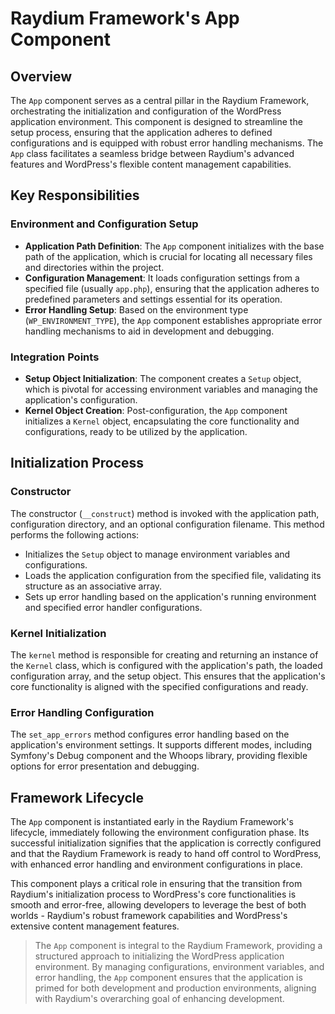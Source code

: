 # Raydium Framework's App Component

## Overview

The `App` component serves as a central pillar in the Raydium Framework, orchestrating the initialization and configuration of the WordPress application environment. This component is designed to streamline the setup process, ensuring that the application adheres to defined configurations and is equipped with robust error handling mechanisms. The `App` class facilitates a seamless bridge between Raydium's advanced features and WordPress's flexible content management capabilities.

## Key Responsibilities

### Environment and Configuration Setup
- **Application Path Definition**: The `App` component initializes with the base path of the application, which is crucial for locating all necessary files and directories within the project.
- **Configuration Management**: It loads configuration settings from a specified file (usually `app.php`), ensuring that the application adheres to predefined parameters and settings essential for its operation.
- **Error Handling Setup**: Based on the environment type (`WP_ENVIRONMENT_TYPE`), the `App` component establishes appropriate error handling mechanisms to aid in development and debugging.

### Integration Points
- **Setup Object Initialization**: The component creates a `Setup` object, which is pivotal for accessing environment variables and managing the application's configuration.
- **Kernel Object Creation**: Post-configuration, the `App` component initializes a `Kernel` object, encapsulating the core functionality and configurations, ready to be utilized by the application.

## Initialization Process

### Constructor
The constructor (`__construct`) method is invoked with the application path, configuration directory, and an optional configuration filename. This method performs the following actions:
- Initializes the `Setup` object to manage environment variables and configurations.
- Loads the application configuration from the specified file, validating its structure as an associative array.
- Sets up error handling based on the application's running environment and specified error handler configurations.

### Kernel Initialization
The `kernel` method is responsible for creating and returning an instance of the `Kernel` class, which is configured with the application's path, the loaded configuration array, and the setup object. This ensures that the application's core functionality is aligned with the specified configurations and ready.

### Error Handling Configuration
The `set_app_errors` method configures error handling based on the application's environment settings. It supports different modes, including Symfony's Debug component and the Whoops library, providing flexible options for error presentation and debugging.

## Framework Lifecycle

The `App` component is instantiated early in the Raydium Framework's lifecycle, immediately following the environment configuration phase. Its successful initialization signifies that the application is correctly configured and that the Raydium Framework is ready to hand off control to WordPress, with enhanced error handling and environment configurations in place.

This component plays a critical role in ensuring that the transition from Raydium's initialization process to WordPress's core functionalities is smooth and error-free, allowing developers to leverage the best of both worlds - Raydium's robust framework capabilities and WordPress's extensive content management features.


> The `App` component is integral to the Raydium Framework, providing a structured approach to initializing the WordPress application environment. By managing configurations, environment variables, and error handling, the `App` component ensures that the application is primed for both development and production environments, aligning with Raydium's overarching goal of enhancing development.
